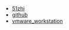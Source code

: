 * [51zhi](http://www.51zhi.com/task)
* [github](https://ouiyeah.github.io/github)
* [vmware_workstation](https://ouiyeah.github.io/vmware_workstation)
